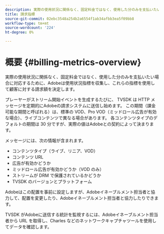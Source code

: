 ```yaml
---
description: 実際の使用状況に関係なく、固定料金ではなく、使用した分のみを支払いたい場合に対応するために、Adobeは使用状況指標を収集し、これらの指標を使用して顧客に対する請求額を決定します。
title: 請求指標
source-git-commit: 02ebc3548a254b2a6554f1ab34afbb3ea5f09bb8
workflow-type: tm+mt
source-wordcount: '224'
ht-degree: 0%

---
```


# 概要 {#billing-metrics-overview}

実際の使用状況に関係なく、固定料金ではなく、使用した分のみを支払いたい場合に対応するために、Adobeは使用状況指標を収集し、これらの指標を使用して顧客に対する請求額を決定します。

プレーヤーがストリーム開始イベントを生成するたびに、 TVSDK は HTTP メッセージを定期的にAdobeの請求システムに送信し始めます。 この期間（課金可能な期間と呼ばれる）は、標準の VOD、Pro VOD（ミッドロール広告が有効な場合）、ライブコンテンツで異なる場合があります。 各コンテンツタイプのデフォルトの期間は 30 分ですが、実際の値はAdobeとの契約によって決まります。

メッセージには、次の情報が含まれます。

* コンテンツタイプ（ライブ、リニア、VOD）
* コンテンツ URL
* 広告が有効かどうか
* ミッドロール広告が有効かどうか（VOD のみ）
* ストリームが DRM で保護されているかどうか
* TVSDK のバージョンとプラットフォーム

Adobeはこの配置を事前に設定しますが、Adobeイネーブルメント担当者と協力して、配置を変更したり、Adobeイネーブルメント担当者と協力したりできます。

TVSDK がAdobeに送信する統計を監視するには、Adobeイネーブルメント担当者から URL を取得し、Charles などのネットワークキャプチャツールを使用してデータを確認します。
